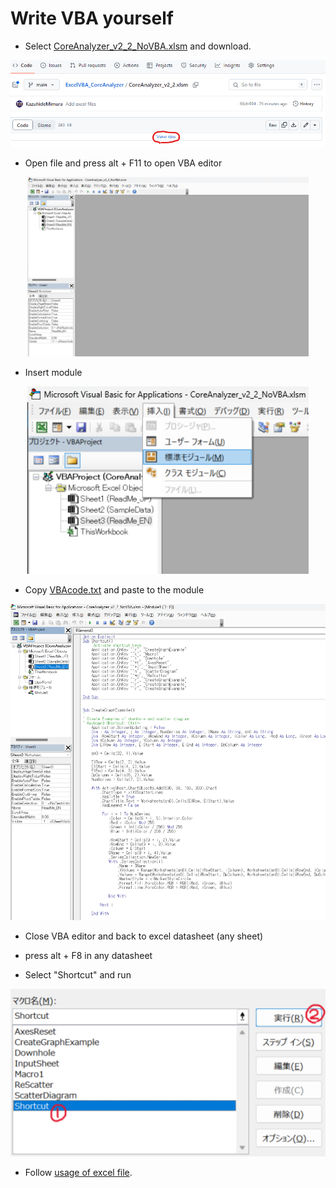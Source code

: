 # Write VBA yourself

- Select <a href="/CoreAnalyzer_v2_2_NoVBA.xlsm">CoreAnalyzer_v2_2_NoVBA.xlsm</a> and download.
<p align="center">
  <img src="../images/download.png" width="1200"> 
</p>

- Open file and press alt + F11 to open VBA editor
<p align="center">
  <img src="../images/blankVBAeditor.png" width="450"> 
</p>

- Insert module
<p align="center">
  <img src="../images/insertModule.png" width="450"> 
</p>

- Copy <a href="/VBAcode.txt">VBAcode.txt</a> and paste to the module
<p align="center">
  <img src="../images/module.png" width="600"> 
</p>

- Close VBA editor and back to excel datasheet (any sheet)

- press alt + F8 in any datasheet

- Select "Shortcut" and run
<p align="center">
  <img src="../images/run_shortcut.png" width="600"> 
</p>

- Follow <a href="../README.md#usage-of-excel-file">usage of excel file</a>.